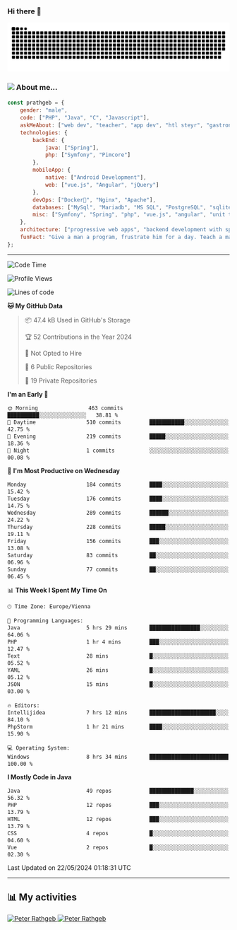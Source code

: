 ### Hi there 👋

<div align="center">
  <img  src="https://github.com/1999AZZAR/1999AZZAR/blob/main/resources/img/grid-snake.svg"
       alt="snake" />
</div>

### <img src="https://media.giphy.com/media/VgCDAzcKvsR6OM0uWg/giphy.gif" width="50"> About me...  

```javascript
const prathgeb = {
    gender: "male",
    code: ["PHP", "Java", "C", "Javascript"],
    askMeAbout: ["web dev", "teacher", "app dev", "htl steyr", "gastronaut"],
    technologies: {
        backEnd: {
            java: ["Spring"],
            php: ["Symfony", "Pimcore"]
        },
        mobileApp: {
            native: ["Android Development"],
            web: ["vue.js", "Angular", "jQuery"]
        },
        devOps: ["Docker🐳", "Nginx", "Apache"],
        databases: ["MySql", "Mariadb", "MS SQL", "PostgreSQL", "sqlite"],
        misc: ["Symfony", "Spring", "php", "vue.js", "angular", "unit testing", "ci/cd using github actions"]
    },
    architecture: ["progressive web apps", "backend development with spring", "backend development with symfony"],
    funFact: "Give a man a program, frustrate him for a day. Teach a man to program, frustrate him for a lifetime."
};
```

---
<!--START_SECTION:waka-->
![Code Time](http://img.shields.io/badge/Code%20Time-613%20hrs-blue)

![Profile Views](http://img.shields.io/badge/Profile%20Views-1-blue)

![Lines of code](https://img.shields.io/badge/From%20Hello%20World%20I%27ve%20Written-2.5%20million%20lines%20of%20code-blue)

**🐱 My GitHub Data** 

> 📦 47.4 kB Used in GitHub's Storage 
 > 
> 🏆 52 Contributions in the Year 2024
 > 
> 🚫 Not Opted to Hire
 > 
> 📜 6 Public Repositories 
 > 
> 🔑 19 Private Repositories 
 > 
**I'm an Early 🐤** 

```text
🌞 Morning                463 commits         ██████████░░░░░░░░░░░░░░░   38.81 % 
🌆 Daytime                510 commits         ███████████░░░░░░░░░░░░░░   42.75 % 
🌃 Evening                219 commits         █████░░░░░░░░░░░░░░░░░░░░   18.36 % 
🌙 Night                  1 commits           ░░░░░░░░░░░░░░░░░░░░░░░░░   00.08 % 
```
📅 **I'm Most Productive on Wednesday** 

```text
Monday                   184 commits         ████░░░░░░░░░░░░░░░░░░░░░   15.42 % 
Tuesday                  176 commits         ████░░░░░░░░░░░░░░░░░░░░░   14.75 % 
Wednesday                289 commits         ██████░░░░░░░░░░░░░░░░░░░   24.22 % 
Thursday                 228 commits         █████░░░░░░░░░░░░░░░░░░░░   19.11 % 
Friday                   156 commits         ███░░░░░░░░░░░░░░░░░░░░░░   13.08 % 
Saturday                 83 commits          ██░░░░░░░░░░░░░░░░░░░░░░░   06.96 % 
Sunday                   77 commits          ██░░░░░░░░░░░░░░░░░░░░░░░   06.45 % 
```


📊 **This Week I Spent My Time On** 

```text
🕑︎ Time Zone: Europe/Vienna

💬 Programming Languages: 
Java                     5 hrs 29 mins       ████████████████░░░░░░░░░   64.06 % 
PHP                      1 hr 4 mins         ███░░░░░░░░░░░░░░░░░░░░░░   12.47 % 
Text                     28 mins             █░░░░░░░░░░░░░░░░░░░░░░░░   05.52 % 
YAML                     26 mins             █░░░░░░░░░░░░░░░░░░░░░░░░   05.12 % 
JSON                     15 mins             █░░░░░░░░░░░░░░░░░░░░░░░░   03.00 % 

🔥 Editors: 
Intellijidea             7 hrs 12 mins       █████████████████████░░░░   84.10 % 
PhpStorm                 1 hr 21 mins        ████░░░░░░░░░░░░░░░░░░░░░   15.90 % 

💻 Operating System: 
Windows                  8 hrs 34 mins       █████████████████████████   100.00 % 
```

**I Mostly Code in Java** 

```text
Java                     49 repos            ██████████████░░░░░░░░░░░   56.32 % 
PHP                      12 repos            ███░░░░░░░░░░░░░░░░░░░░░░   13.79 % 
HTML                     12 repos            ███░░░░░░░░░░░░░░░░░░░░░░   13.79 % 
CSS                      4 repos             █░░░░░░░░░░░░░░░░░░░░░░░░   04.60 % 
Vue                      2 repos             █░░░░░░░░░░░░░░░░░░░░░░░░   02.30 % 
```




 Last Updated on 22/05/2024 01:18:31 UTC
<!--END_SECTION:waka-->

---
  ## 📊 My activities
  <a href="https://github.com/prathgeb">
    <img width=450 height=170 align="center" alt="Peter Rathgeb" src="https://github-readme-stats.vercel.app/api?username=prathgeb&include_all_commits=true&count_private=true&theme=midnight-purple&show_icons=true&bg_color=0D1117&hide_border=true" />
  </a>
  <a href="https://github.com/prathgeb">
    <img align="center" alt="Peter Rathgeb" src="https://github-readme-stats.vercel.app/api/top-langs/?username=prathgeb&include_all_commits=true&count_private=true&theme=midnight-purple&show_icons=true&layout=compact&bg_color=0D1117&hide_border=true" />
  </a>
